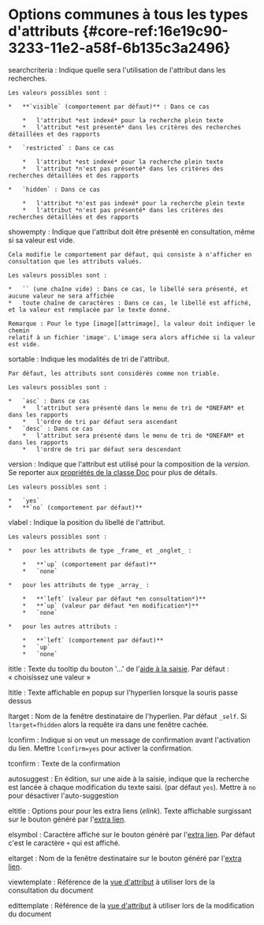 # Options communes à tous les types d'attributs {#core-ref:16e19c90-3233-11e2-a58f-6b135c3a2496}

searchcriteria
:   Indique quelle sera l'utilisation de l'attribut dans les recherches.
    
    Les valeurs possibles sont :
    
    *   **`visible` (comportement par défaut)** : Dans ce cas
        
        *   l'attribut *est indexé* pour la recherche plein texte
        *   l'attribut *est présenté* dans les critères des recherches détaillées et des rapports
    
    *   `restricted` : Dans ce cas
        
        *   l'attribut *est indexé* pour la recherche plein texte
        *   l'attribut *n'est pas présenté* dans les critères des recherches détaillées et des rapports
    
    *   `hidden` : Dans ce cas
        
        *   l'attribut *n'est pas indexé* pour la recherche plein texte
        *   l'attribut *n'est pas présenté* dans les critères des recherches détaillées et des rapports

showempty
:   Indique que l'attribut doit être présenté en consultation, même si sa valeur est vide.
    
    Cela modifie le comportement par défaut, qui consiste à n'afficher en consultation que les attributs valués.
    
    Les valeurs possibles sont :
    
    *   `` (une chaîne vide) : Dans ce cas, le libellé sera présenté, et aucune valeur ne sera affichée
    *   toute chaîne de caractères : Dans ce cas, le libellé est affiché, et la valeur est remplacée par le texte donné.
    
    Remarque : Pour le type [image][attrimage], la valeur doit indiquer le chemin 
    relatif à un fichier 'image'. L'image sera alors affichée si la valeur est vide.

sortable
:   Indique les modalités de tri de l'attribut.
    
    Par défaut, les attributs sont considérés comme non triable.
    
    Les valeurs possibles sont :
    
    *   `asc` : Dans ce cas
        *   l'attribut sera présenté dans le menu de tri de *ONEFAM* et dans les rapports
        *   l'ordre de tri par défaut sera ascendant
    *   `desc` : Dans ce cas
        *   l'attribut sera présenté dans le menu de tri de *ONEFAM* et dans les rapports
        *   l'ordre de tri par défaut sera descendant

version
:   Indique que l'attribut est utilisé pour la composition de la *version*.
    Se reporter aux [propriétés de la classe Doc](#core-ref:9aa8edfa-2f2a-11e2-aaec-838a12b40353) pour plus de détails.
    
    Les valeurs possibles sont :
    
    *   `yes`
    *   **`no` (comportement par défaut)**

vlabel
:   Indique la position du libellé de l'attribut.
    
    Les valeurs possibles sont :
    
    *   pour les attributs de type _frame_ et _onglet_ :
        
        *   **`up` (comportement par défaut)**
        *   `none`
    
    *   pour les attributs de type _array_ :
        
        *   **`left` (valeur par défaut *en consultation*)**
        *   **`up` (valeur par défaut *en modification*)**
        *   `none`
    
    *   pour les autres attributs :
        
        *   **`left` (comportement par défaut)**
        *   `up`
        *   `none`

ititle
:   Texte du tooltip du bouton '...' de l'[aide à la saisie][aide_saisie]. 
    Par défaut : « choisissez une valeur »

ltitle
:   Texte affichable en popup sur l'hyperlien lorsque la souris passe
    dessus

ltarget
:   Nom de la fenêtre destinataire de l'hyperlien. Par défaut `_self`.
    Si `ltarget=fhidden` alors la requête ira dans une fenêtre cachée.

lconfirm
:   Indique si on veut un message de confirmation avant l'activation du
    lien. Mettre `lconfirm=yes` pour activer la confirmation.

tconfirm
: Texte de la confirmation

autosuggest
:   En édition, sur une aide à la saisie, indique que la recherche est
    lancée à chaque modification du texte saisi. (par défaut `yes`).
    Mettre à `no` pour désactiver l'auto-suggestion

eltitle
:   Options pour pour les extra liens (*elink*).
    Texte affichable surgissant sur le bouton généré par l'[extra lien][elink].

elsymbol
:   Caractère affiché sur le bouton généré par l'[extra lien][elink].
    Par défaut c'est le caractère `+` qui est affiché.

eltarget
:   Nom de la fenêtre destinataire sur le bouton généré par l'[extra lien][elink].

viewtemplate
:   Référence de la [vue d'attribut][viewtemplate] à utiliser lors de la
    consultation du document

edittemplate
:   Référence de la [vue d'attribut][edittemplate] à utiliser lors de la
    modification du document

<!-- links -->
[aide_saisie]: #core-ref:0b2d4cd0-4eed-41d8-ac57-37525a444194
[elink]: #core-ref:edf84026-7980-442f-bc86-88739e49e3b5
[viewtemplate]: #core-ref:9cb7b313-7294-424d-bd86-a63155025902 "vue de consultation"
[edittemplate]: #core-ref:4faa4b17-56fc-4e42-a091-f1a97b7591b8 "vue de modification"
[attrimage]: #core-ref:4fca7712-59e0-4186-bfd0-6214104a0f60